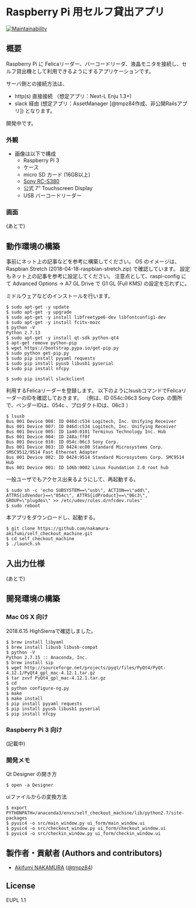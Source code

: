 # Raspberry Pi 用セルフ貸出アプリ

[![Maintainability](https://api.codeclimate.com/v1/badges/72dd97418daca5699a80/maintainability)](https://codeclimate.com/github/nakamura-akifumi/self_checkout_machine/maintainability)

## 概要

Raspberry Pi に Felicaリーダー、バーコードリーダ、液晶モニタを接続し、セルフ貸出機として利用できるようにするアプリケーションです。

サーバ側との接続方法は、
- http(s) 直接接続 （想定アプリ：Next-L Enju 1.3+)
- slack 経由 (想定アプリ：AssetManager [@tmpz84作成、非公開Railsアプリ])
となります。

開発中です。

### 外観

- 画像は以下で構成
    - Raspberry Pi 3
    - ケース
    - micro SD カード (16GB以上)
    - [Sony RC-S380](https://www.sony.co.jp/Products/felica/consumer/products/RC-S380.html)
    - 公式 7" Touchscreen Display
    - USB バーコードリーダー

### 画面   

(あとで) 

## 動作環境の構築

事前にネット上の記事などを参考に構築してください。
OS のイメージは、Raspbian Stretch (2018-04-18-raspbian-stretch.zip) で確認しています。
設定もネット上の記事を参考に設定してください。
注意点として、raspi-config にて Advanced Options -> A7 GL Drive で G1 GL (Full KMS) の設定を忘れずに。

ミドルウェアなどのインストールを行います。

```
$ sudo apt-get -y update
$ sudo apt-get -y upgrade
$ sudo apt-get -y install libfreetype6-dev libfontconfig1-dev
$ sudo apt-get -y install fcitx-mozc
$ python -V
Python 2.7.13
$ sudo apt-get -y install qt-sdk python-qt4
$ apt-get remove python-pip
$ wget https://bootstrap.pypa.io/get-pip.py
$ sudo python get-pip.py
$ sudo pip install pyyaml requests
$ sudo pip install pyusb libusb1 pyserial
$ sudo pip install nfcpy
```

```
$ sudo pip install slackclient
```

利用するFelicaリーダーを登録します。
以下のようにlsusbコマンドでFelicaリーダーのIDを確認しておきます。
（例は、ID 054c:06c3 Sony Corp. の箇所で、ベンダーIDは、054c 、プロダクトIDは、06c3 ）

```
$ lsusb
Bus 001 Device 008: ID 046d:c534 Logitech, Inc. Unifying Receiver
Bus 001 Device 007: ID 046d:c534 Logitech, Inc. Unifying Receiver
Bus 001 Device 005: ID 1a40:0101 Terminus Technology Inc. Hub
Bus 001 Device 004: ID 248a:ff0f  
Bus 001 Device 010: ID 054c:06c3 Sony Corp. 
Bus 001 Device 003: ID 0424:ec00 Standard Microsystems Corp. SMSC9512/9514 Fast Ethernet Adapter
Bus 001 Device 002: ID 0424:9514 Standard Microsystems Corp. SMC9514 Hub
Bus 001 Device 001: ID 1d6b:0002 Linux Foundation 2.0 root hub
```

一般ユーザでもアクセス出来るようにして、再起動する。

```
$ sudo sh -c 'echo SUBSYSTEM==\"usb\", ACTION==\"add\", ATTRS{idVendor}==\"054c\", ATTRS{idProduct}==\"06c3\", GROUP=\"plugdev\" >> /etc/udev/rules.d/nfcdev.rules'
$ sudo reboot
```

本アプリをダウンロードし、起動する。

```
$ git clone https://github.com/nakamura-akifumi/self_checkout_machine.git
$ cd self_checkout_machine
$ ./launch.sh
```

## 入出力仕様

(あとで)

## 開発環境の構築

### Mac OS X 向け

2018.6.15 HighSierraで確認しました。

````
$ brew install libyaml
$ brew install libusb libusb-compat
$ python -V
Python 2.7.15 :: Anaconda, Inc.
$ brew install sip
$ wget http://sourceforge.net/projects/pyqt/files/PyQt4/PyQt-4.12.1/PyQt4_gpl_mac-4.12.1.tar.gz
$ tar zxvf PyQt4_gpl_mac-4.12.1.tar.gz
$ cd 
$ python configure-ng.py
$ make
$ make install
$ pip install pyyaml requests
$ pip install pyusb libusb1 pyserial
$ pip install nfcpy 
````

### Raspberry Pi 3 向け

(記載中)

### 開発メモ

Qt Designer の開き方

````
$ open -a Designer
````

uiファイルからの変換方法

````
$ export PYTHONPATH=/anaconda3/envs/self_checkout_machine/lib/python2.7/site-packages
$ pyuic4 -o src/main_window.py ui_form/main_window.ui
$ pyuic4 -o src/checkout_window.py ui_form/checkout_window.ui 
$ pyuic4 -o src/checkin_window.py ui_form/checkin_window.ui 
````

##  製作者・貢献者 (Authors and contributors)
- [Akifumi NAKAMURA](https://github.com/nakamura-akifumi) ([@tmpz84](https://twitter.com/tmpz84))

## License
EUPL 1.1
